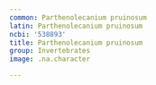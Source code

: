 ```yaml
---
common: Parthenolecanium pruinosum
latin: Parthenolecanium pruinosum
ncbi: '538893'
title: Parthenolecanium pruinosum
group: Invertebrates
image: .na.character

---
```

